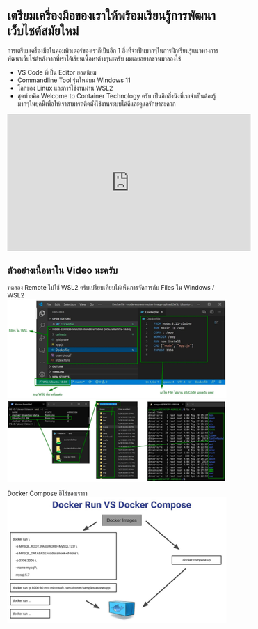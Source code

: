 # เตรียมเครื่องมือของเราให้พร้อมเรียนรู้การพัฒนาเว็บไซต์สมัยใหม่
การเตรียมเครื่องมือในคอมพิวเตอร์ของเราก็เป็นอีก 1 สิ่งที่จำเป็นมากๆในการฝึกเรียนรู้แนวทางการพัฒนาเว็บไซต์หลังจากที่เราได้เรียนเนื้อหาต่างๆนะครับ ผมเลยอยากชวนมาลองใช้

- VS Code ที่เป็น Editor ยอดนิยม
- Commandline Tool รุ่นใหม่บน Windows 11
- โลกของ Linux และการใช้งานผ่าน WSL2
- สุดท้ายคือ Welcome to Container Technology ครับ เป็นอีกสิ่งนึงที่เราจำเป็นต้องรู้มากๆในยุคนี้เพื่อให้เราสามารถติดตั้งใช้งานระบบได้ดีและดูแลรักษาสะดวก

<iframe width="560" height="315" src="https://www.youtube.com/embed/i9iiEYY4ZC4?si=tWuoMM4uku-bfuOn" title="YouTube video player" frameborder="0" allow="accelerometer; autoplay; clipboard-write; encrypted-media; gyroscope; picture-in-picture; web-share" referrerpolicy="strict-origin-when-cross-origin" allowfullscreen></iframe>

## **ตัวอย่างเนื้อหาใน Video นะครับ**

ทดลอง Remote ไปใช้ WSL2 ครับเปรียบเทียบให้เห็นการจัดการกับ Files ใน Windows / WSL2
![](./images/web-guideline-11.jpeg)
![](./images/web-guideline-12.jpeg)

Docker Compose ฮีโร่ของเราาา
![](./images/web-guideline-13.jpeg)
